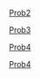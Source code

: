 
[Prob2](http://www.cse.unsw.edu.au/~cs3411/16s1/tut/sol/wk09sol.html)

[Prob3](https://cse.buffalo.edu/~rapaport/563/hw04.proof.txt)

[Prob4](https://sites.google.com/site/hpucsci4801artificial/assignments/week-9-assignments/bryan-wolfford)

[Prob4](https://sites.google.com/site/hpucsci4801artificial/assignments/week-9-assignments/adam-ford)
